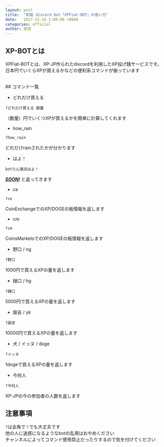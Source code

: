 ```yaml
---
layout: post
title:  "和製 discord bot「XPFiat-BOT」の使い方"
date:   2017-12-16 1:00:00 +0900
categories: official
author: 依田
---
```

## XP-BOTとは
XPFiat-BOTとは、XP-JP作られたdiscordを利用したXP投げ銭サービスです。  
日本円でいくらXPが買えるかなどの便利系コマンドが揃っています  

<br>
## コマンド一覧

- どれだけ買える
```
?どれだけ買える 数量
```
（数量）円でいくつXPが買えるかを簡単に計算してくれます

- how_rain
```
?how_rain
```
どれだけrainされたかが分かります

- はよ！
```
botたん復旧はよ！
```
***<u>SOON!</u>*** と返ってきます

- ce
```
?ce
```
CoinExchangeでのXP/DOGEの板情報を返します

- cm
```
?cm
```
CoinsMarketsでのXP/DOGEの板情報を返します

- 野口 / ng
```
?野口
```
1000円で買えるXPの量を返します

- 樋口 / hg
```
?樋口
```
5000円で買えるXPの量を返します

- 諭吉 / yk
```
?諭吉
```
10000円で買えるXPの量を返します

- 犬 / イッヌ / doge
```
?イッヌ
```
1dogeで買えるXPの量を返します

- 今何人
```
?今何人
```
XP-JPの今の参加者の人数を返します


## 注意事項
`?`は全角で`？`でも大丈夫です  
他の人に迷惑になるようなbotの乱用はおやめください  
チャンネルによってコマンド使用禁止だったりするので気を付けてください  
